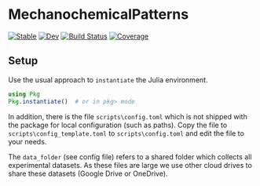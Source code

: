# MechanochemicalPatterns

[![Stable](https://img.shields.io/badge/docs-stable-blue.svg)](https://SteffenPL.github.io/MechanochemicalPatterns.jl/stable/)
[![Dev](https://img.shields.io/badge/docs-dev-blue.svg)](https://SteffenPL.github.io/MechanochemicalPatterns.jl/dev/)
[![Build Status](https://github.com/SteffenPL/MechanochemicalPatterns.jl/actions/workflows/CI.yml/badge.svg?branch=main)](https://github.com/SteffenPL/MechanochemicalPatterns.jl/actions/workflows/CI.yml?query=branch%3Amain)
[![Coverage](https://codecov.io/gh/SteffenPL/MechanochemicalPatterns.jl/branch/main/graph/badge.svg)](https://codecov.io/gh/SteffenPL/MechanochemicalPatterns.jl)


## Setup

Use the usual approach to `instantiate` the Julia environment.
```julia
using Pkg
Pkg.instantiate()  # or in pkg> mode
```

In addition, there is the file `scripts\config.toml` which is not shipped with the package
for local configuration (such as paths). Copy the file to `scripts\config_template.toml` to `scripts\config.toml` and edit the file to your needs.

The `data_folder` (see config file) refers to a shared folder which collects all 
experimental datasets. As these files are large we use other cloud drives to share these datasets (Google Drive or OneDrive).